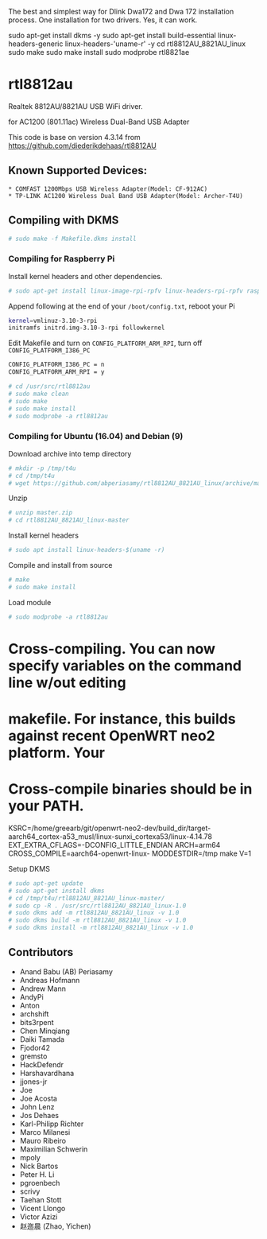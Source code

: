 The best and simplest way for Dlink Dwa172 and Dwa 172 installation process. 
One installation for two drivers.
Yes, it can work.

sudo apt-get install dkms -y
sudo apt-get install build-essential linux-headers-generic linux-headers-'uname-r' -y
cd rtl8812AU_8821AU_linux
sudo make
sudo make install
sudo modprobe  rtl8821ae

# rtl8812au

Realtek 8812AU/8821AU USB WiFi driver.

for AC1200 (801.11ac) Wireless Dual-Band USB Adapter

This code is base on version 4.3.14 from https://github.com/diederikdehaas/rtl8812AU

## Known Supported Devices:

```
* COMFAST 1200Mbps USB Wireless Adapter(Model: CF-912AC)
* TP-LINK AC1200 Wireless Dual Band USB Adapter(Model: Archer-T4U)
```

## Compiling with DKMS

```sh
# sudo make -f Makefile.dkms install
```

### Compiling for Raspberry Pi

Install kernel headers and other dependencies.

```sh
# sudo apt-get install linux-image-rpi-rpfv linux-headers-rpi-rpfv raspberrypi-kernel-headers dkms build-essential bc
```

Append following at the end of your ``/boot/config.txt``, reboot your Pi

```sh
kernel=vmlinuz-3.10-3-rpi
initramfs initrd.img-3.10-3-rpi followkernel
```

Edit Makefile and turn on ``CONFIG_PLATFORM_ARM_RPI``, turn off ``CONFIG_PLATFORM_I386_PC``

```sh
CONFIG_PLATFORM_I386_PC = n
CONFIG_PLATFORM_ARM_RPI = y
```

```sh
# cd /usr/src/rtl8812au
# sudo make clean
# sudo make
# sudo make install
# sudo modprobe -a rtl8812au
```

### Compiling for Ubuntu (16.04) and Debian (9)

Download archive into temp directory

```sh
# mkdir -p /tmp/t4u
# cd /tmp/t4u
# wget https://github.com/abperiasamy/rtl8812AU_8821AU_linux/archive/master.zip
```

Unzip

```sh
# unzip master.zip
# cd rtl8812AU_8821AU_linux-master
```
Install kernel headers 

```sh
# sudo apt install linux-headers-$(uname -r)
```

Compile and install from source

```sh
# make
# sudo make install
```

Load module

```sh
# sudo modprobe -a rtl8812au
```

#  Cross-compiling.  You can now specify variables on the command line w/out editing
#  makefile.  For instance, this builds against recent OpenWRT neo2 platform.  Your
#  Cross-compile binaries should be in your PATH.

KSRC=/home/greearb/git/openwrt-neo2-dev/build_dir/target-aarch64_cortex-a53_musl/linux-sunxi_cortexa53/linux-4.14.78 EXT_EXTRA_CFLAGS=-DCONFIG_LITTLE_ENDIAN ARCH=arm64 CROSS_COMPILE=aarch64-openwrt-linux- MODDESTDIR=/tmp make V=1


Setup DKMS

```sh
# sudo apt-get update
# sudo apt-get install dkms
# cd /tmp/t4u/rtl8812AU_8821AU_linux-master/
# sudo cp -R . /usr/src/rtl8812AU_8821AU_linux-1.0
# sudo dkms add -m rtl8812AU_8821AU_linux -v 1.0
# sudo dkms build -m rtl8812AU_8821AU_linux -v 1.0
# sudo dkms install -m rtl8812AU_8821AU_linux -v 1.0
```

## Contributors
<!-- DO NOT EDIT - CONTRIBUTORS.md is autogenerated from git commit log by contributors.sh script. -->

- Anand Babu (AB) Periasamy
- Andreas Hofmann
- Andrew Mann
- AndyPi
- Anton
- archshift
- bits3rpent
- Chen Minqiang
- Daiki Tamada
- Fjodor42
- gremsto
- HackDefendr
- Harshavardhana
- jjones-jr
- Joe
- Joe Acosta
- John Lenz
- Jos Dehaes
- Karl-Philipp Richter
- Marco Milanesi
- Mauro Ribeiro
- Maximilian Schwerin
- mpoly
- Nick Bartos
- Peter H. Li
- pgroenbech
- scrivy
- Taehan Stott
- Vicent Llongo
- Victor Azizi
- 赵迤晨 (Zhao, Yichen)
